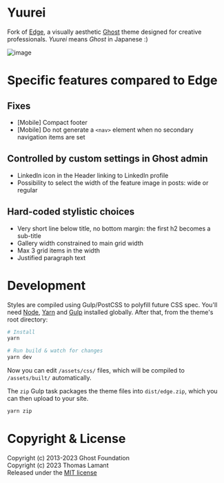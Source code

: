 # Yuurei

Fork of [Edge](https://github.com/TryGhost/Edge), a visually aesthetic [Ghost](https://github.com/TryGhost/Ghost) theme designed for creative professionals. _Yuurei_ means _Ghost_ in Japanese :)

![image](https://user-images.githubusercontent.com/10244927/216927801-12cfac1b-185f-4c62-80cc-0b9a4922018d.png)

# Specific features compared to Edge

## Fixes

- \[Mobile\] Compact footer
- \[Mobile\] Do not generate a `<nav>` element when no secondary navigation items are set

## Controlled by custom settings in Ghost admin

- LinkedIn icon in the Header linking to LinkedIn profile
- Possibility to select the width of the feature image in posts: wide or regular

## Hard-coded stylistic choices

- Very short line below title, no bottom margin: the first h2 becomes a sub-title
- Gallery width constrained to main grid width
- Max 3 grid items in the width
- Justified paragraph text

# Development

Styles are compiled using Gulp/PostCSS to polyfill future CSS spec. You'll need [Node](https://nodejs.org/), [Yarn](https://yarnpkg.com/) and [Gulp](https://gulpjs.com) installed globally. After that, from the theme's root directory:

```bash
# Install
yarn

# Run build & watch for changes
yarn dev
```

Now you can edit `/assets/css/` files, which will be compiled to `/assets/built/` automatically.

The `zip` Gulp task packages the theme files into `dist/edge.zip`, which you can then upload to your site.

```bash
yarn zip
```

# Copyright & License

Copyright (c) 2013-2023 Ghost Foundation  
Copyright (c) 2023 Thomas Lamant  
Released under the [MIT license](LICENSE)
